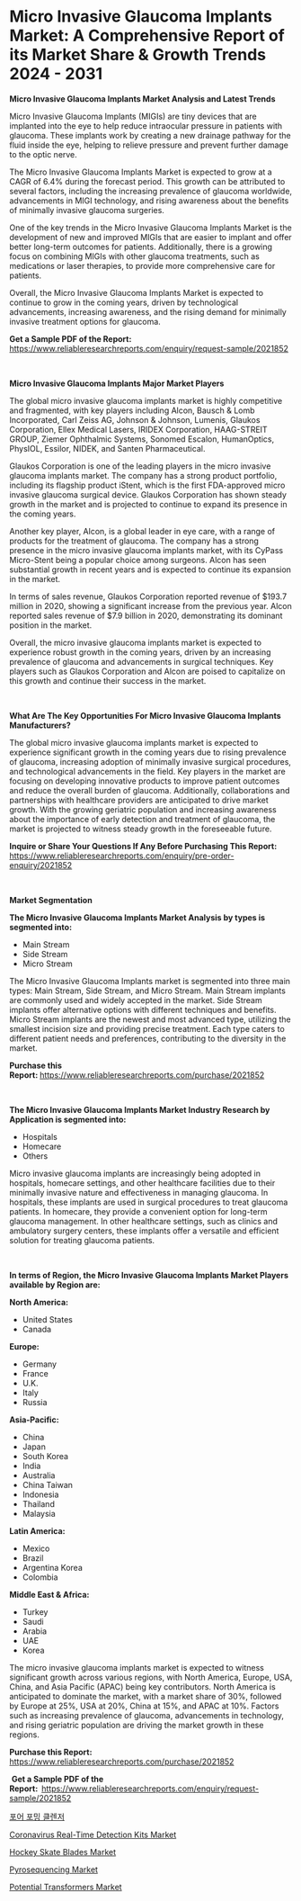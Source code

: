 <p><h1>Micro Invasive Glaucoma Implants Market: A Comprehensive Report of its Market Share & Growth Trends 2024 - 2031</h1></p><p><strong>Micro Invasive Glaucoma Implants Market Analysis and Latest Trends</strong></p>
<p><p>Micro Invasive Glaucoma Implants (MIGIs) are tiny devices that are implanted into the eye to help reduce intraocular pressure in patients with glaucoma. These implants work by creating a new drainage pathway for the fluid inside the eye, helping to relieve pressure and prevent further damage to the optic nerve.</p><p>The Micro Invasive Glaucoma Implants Market is expected to grow at a CAGR of 6.4% during the forecast period. This growth can be attributed to several factors, including the increasing prevalence of glaucoma worldwide, advancements in MIGI technology, and rising awareness about the benefits of minimally invasive glaucoma surgeries.</p><p>One of the key trends in the Micro Invasive Glaucoma Implants Market is the development of new and improved MIGIs that are easier to implant and offer better long-term outcomes for patients. Additionally, there is a growing focus on combining MIGIs with other glaucoma treatments, such as medications or laser therapies, to provide more comprehensive care for patients.</p><p>Overall, the Micro Invasive Glaucoma Implants Market is expected to continue to grow in the coming years, driven by technological advancements, increasing awareness, and the rising demand for minimally invasive treatment options for glaucoma.</p></p>
<p><strong>Get a Sample PDF of the Report:&nbsp;</strong> <a href="https://www.reliableresearchreports.com/enquiry/request-sample/2021852">https://www.reliableresearchreports.com/enquiry/request-sample/2021852</a></p>
<p>&nbsp;</p>
<p><strong>Micro Invasive Glaucoma Implants Major Market Players</strong></p>
<p><p>The global micro invasive glaucoma implants market is highly competitive and fragmented, with key players including Alcon, Bausch & Lomb Incorporated, Carl Zeiss AG, Johnson & Johnson, Lumenis, Glaukos Corporation, Ellex Medical Lasers, IRIDEX Corporation, HAAG-STREIT GROUP, Ziemer Ophthalmic Systems, Sonomed Escalon, HumanOptics, PhysIOL, Essilor, NIDEK, and Santen Pharmaceutical.</p><p>Glaukos Corporation is one of the leading players in the micro invasive glaucoma implants market. The company has a strong product portfolio, including its flagship product iStent, which is the first FDA-approved micro invasive glaucoma surgical device. Glaukos Corporation has shown steady growth in the market and is projected to continue to expand its presence in the coming years.</p><p>Another key player, Alcon, is a global leader in eye care, with a range of products for the treatment of glaucoma. The company has a strong presence in the micro invasive glaucoma implants market, with its CyPass Micro-Stent being a popular choice among surgeons. Alcon has seen substantial growth in recent years and is expected to continue its expansion in the market.</p><p>In terms of sales revenue, Glaukos Corporation reported revenue of $193.7 million in 2020, showing a significant increase from the previous year. Alcon reported sales revenue of $7.9 billion in 2020, demonstrating its dominant position in the market.</p><p>Overall, the micro invasive glaucoma implants market is expected to experience robust growth in the coming years, driven by an increasing prevalence of glaucoma and advancements in surgical techniques. Key players such as Glaukos Corporation and Alcon are poised to capitalize on this growth and continue their success in the market.</p></p>
<p>&nbsp;</p>
<p><strong>What Are The Key Opportunities For Micro Invasive Glaucoma Implants Manufacturers?</strong></p>
<p><p>The global micro invasive glaucoma implants market is expected to experience significant growth in the coming years due to rising prevalence of glaucoma, increasing adoption of minimally invasive surgical procedures, and technological advancements in the field. Key players in the market are focusing on developing innovative products to improve patient outcomes and reduce the overall burden of glaucoma. Additionally, collaborations and partnerships with healthcare providers are anticipated to drive market growth. With the growing geriatric population and increasing awareness about the importance of early detection and treatment of glaucoma, the market is projected to witness steady growth in the foreseeable future.</p></p>
<p><strong>Inquire or Share Your Questions If Any Before Purchasing This Report:</strong> <a href="https://www.reliableresearchreports.com/enquiry/pre-order-enquiry/2021852">https://www.reliableresearchreports.com/enquiry/pre-order-enquiry/2021852</a></p>
<p>&nbsp;</p>
<p><strong>Market Segmentation</strong></p>
<p><strong>The Micro Invasive Glaucoma Implants Market Analysis by types is segmented into:</strong></p>
<p><ul><li>Main Stream</li><li>Side Stream</li><li>Micro Stream</li></ul></p>
<p><p>The Micro Invasive Glaucoma Implants market is segmented into three main types: Main Stream, Side Stream, and Micro Stream. Main Stream implants are commonly used and widely accepted in the market. Side Stream implants offer alternative options with different techniques and benefits. Micro Stream implants are the newest and most advanced type, utilizing the smallest incision size and providing precise treatment. Each type caters to different patient needs and preferences, contributing to the diversity in the market.</p></p>
<p><strong>Purchase this Report:&nbsp;</strong><a href="https://www.reliableresearchreports.com/purchase/2021852">https://www.reliableresearchreports.com/purchase/2021852</a></p>
<p>&nbsp;</p>
<p><strong>The Micro Invasive Glaucoma Implants Market Industry Research by Application is segmented into:</strong></p>
<p><ul><li>Hospitals</li><li>Homecare</li><li>Others</li></ul></p>
<p><p>Micro invasive glaucoma implants are increasingly being adopted in hospitals, homecare settings, and other healthcare facilities due to their minimally invasive nature and effectiveness in managing glaucoma. In hospitals, these implants are used in surgical procedures to treat glaucoma patients. In homecare, they provide a convenient option for long-term glaucoma management. In other healthcare settings, such as clinics and ambulatory surgery centers, these implants offer a versatile and efficient solution for treating glaucoma patients.</p></p>
<p>&nbsp;</p>
<p><strong>In terms of Region, the Micro Invasive Glaucoma Implants Market Players available by Region are:</strong></p>
<p>
    <p> <strong> North America: </strong>
        <ul>
            <li>United States</li>
            <li>Canada</li>
        </ul>
        </p> 
    <p> <strong> Europe: </strong>
        <ul>
            <li>Germany</li>
            <li>France</li>
            <li>U.K.</li>
            <li>Italy</li>
            <li>Russia</li>
        </ul>
        </p> 
    <p> <strong> Asia-Pacific: </strong>
        <ul>
            <li>China</li>
            <li>Japan</li>
            <li>South Korea</li>
            <li>India</li>
            <li>Australia</li>
            <li>China Taiwan</li>
            <li>Indonesia</li>
            <li>Thailand</li>
            <li>Malaysia</li>
        </ul>
        </p> 
    <p> <strong> Latin America: </strong>
        <ul>
            <li>Mexico</li>
            <li>Brazil</li>
            <li>Argentina Korea</li>
            <li>Colombia</li>
        </ul>
        </p> 
    <p> <strong> Middle East & Africa: </strong>
        <ul>
            <li>Turkey</li>
            <li>Saudi</li>
            <li>Arabia</li>
            <li>UAE</li>
            <li>Korea</li>
        </ul>
    </p>
    </p>
<p><p>The micro invasive glaucoma implants market is expected to witness significant growth across various regions, with North America, Europe, USA, China, and Asia Pacific (APAC) being key contributors. North America is anticipated to dominate the market, with a market share of 30%, followed by Europe at 25%, USA at 20%, China at 15%, and APAC at 10%. Factors such as increasing prevalence of glaucoma, advancements in technology, and rising geriatric population are driving the market growth in these regions.</p></p>
<p><strong>Purchase this Report: </strong><a href="https://www.reliableresearchreports.com/purchase/2021852">https://www.reliableresearchreports.com/purchase/2021852</a></p>
<p>&nbsp;<strong>Get a Sample PDF of the Report:&nbsp;&nbsp;</strong><a href="https://www.reliableresearchreports.com/enquiry/request-sample/2021852">https://www.reliableresearchreports.com/enquiry/request-sample/2021852</a></p>
<p><strong></strong></p>
<p><p><a href="https://medium.com/@akhooha50888/%EB%AA%A8%EA%B3%B5-%EA%B1%B0%ED%92%88-%ED%81%B4%EB%A0%8C%EC%A0%80-%EC%8B%9C%EC%9E%A5-%EA%B7%9C%EB%AA%A8-%EB%B0%8F-%EC%8B%9C%EC%9E%A5-%EB%8F%99%ED%96%A5-%EC%A0%84%EC%B2%B4-%EC%82%B0%EC%97%85-%EA%B0%9C%EC%9A%94-2024%EB%85%84%EB%B6%80%ED%84%B0-2031%EB%85%84%EA%B9%8C%EC%A7%80-1221962742cf">포어 포밍 클렌저</a></p><p><a href="https://frill-swim-3cd.notion.site/Coronavirus-Real-Time-Detection-Kits-Market-A-Comprehensive-Report-of-its-Market-Share-Growth-Tre-605b9f6903b1430682d9737c2f170de4">Coronavirus Real-Time Detection Kits Market</a></p><p><a href="https://view.publitas.com/reportprime-1/hockey-skate-blades-market-dynamics-2024-2031-also-about-its-market-trends-projections-and-opportunities/">Hockey Skate Blades Market</a></p><p><a href="https://cautious-neon-760.notion.site/Pyrosequencing-Market-Provides-a-Comprehensive-Analysis-Including-a-Macro-Overview-of-the-Market-as--95440f6ba19e45949af3d81f70c2653b">Pyrosequencing Market</a></p><p><a href="https://view.publitas.com/reportprime-1/potential-transformers-market-research-report-provides-thorough-industry-overview-which-offers-an-in-depth-analysis-of-product-trends-and-new-market-divisions/">Potential Transformers Market</a></p></p>